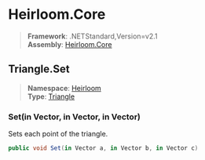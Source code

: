 # Heirloom.Core

> **Framework**: .NETStandard,Version=v2.1  
> **Assembly**: [Heirloom.Core][0]  

## Triangle.Set

> **Namespace**: [Heirloom][0]  
> **Type**: [Triangle][1]  

### Set(in Vector, in Vector, in Vector)

Sets each point of the triangle.

```cs
public void Set(in Vector a, in Vector b, in Vector c)
```

[0]: ../Heirloom.Core.md
[1]: Heirloom.Triangle.md
